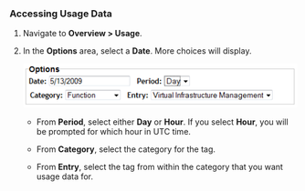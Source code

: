 ### Accessing Usage Data

1.  Navigate to **Overview > Usage**.

2.  In the **Options** area, select a **Date**. More choices will
    display.

    ![2307](../images/2307.png)

      - From **Period**, select either **Day** or **Hour**. If you
        select **Hour**, you will be prompted for which hour in UTC
        time.

      - From **Category**, select the category for the tag.

      - From **Entry**, select the tag from within the category that you
        want usage data for.
